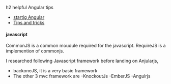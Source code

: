 h2 helpful Angular tips
- [startig Angular](http://blog.whydoifollow.com/post/angularjs-where-to-start)
- [Tips and tricks](http://deansofer.com/posts/view/14/AngularJs-Tips-and-Tricks-UPDATED)

#### javascript
 CommonJS is a common moudule required for the javascript. RequireJS is a implemention of 
 commonjs.
 
 I researched following Javascript framework before landing on Anjularjs,
 - backoneJS, it is a very basic framework
 - The other 3 mvc framework are
   -KnockoutJs 
   -EmberJS
   -Angulrjs
